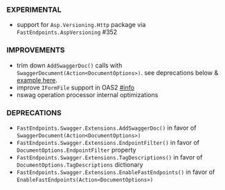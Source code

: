### EXPERIMENTAL
- support for `Asp.Versioning.Http` package via `FastEndpoints.AspVersioning` #352

### IMPROVEMENTS
- trim down `AddSwaggerDoc()` calls with `SwaggerDocument(Action<DocumentOptions>)`. see deprecations below & [example here](https://github.com/FastEndpoints/FastEndpoints/blob/925d96ccea6e01cdee408142be1855f3baf616be/Web/Program.cs#L20-L32).
- improve `IFormFile` support in OAS2 [#info](https://discord.com/channels/933662816458645504/1101429081830064162)
- nswag operation processor internal optimizations

### DEPRECATIONS
- `FastEndpoints.Swagger.Extensions.AddSwaggerDoc()` in favor of `SwaggerDocument(Action<DocumentOptions>)`
- `FastEndpoints.Swagger.Extensions.EndpointFilter()` in favor of `DocumentOptions.EndpointFilter` property
- `FastEndpoints.Swagger.Extensions.TagDescriptions()` in favor of `DocumentOptions.TagDescriptions` dictionary
- `FastEndpoints.Swagger.Extensions.EnableFastEndpoints()` in favor of `EnableFastEndpoints(Action<DocumentOptions>)`